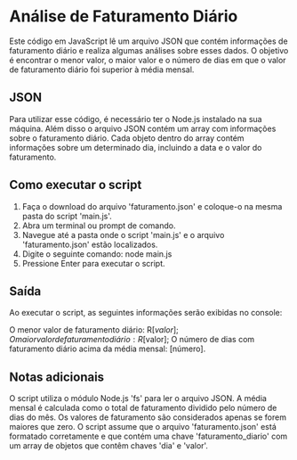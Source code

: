 # Análise de Faturamento Diário
Este código em JavaScript lê um arquivo JSON que contém informações de faturamento diário e realiza algumas análises sobre esses dados. O objetivo é encontrar o menor valor, o maior valor e o número de dias em que o valor de faturamento diário foi superior à média mensal.

## JSON
Para utilizar esse código, é necessário ter o Node.js instalado na sua máquina. Além disso o arquivo JSON contém um array com informações sobre o faturamento diário. Cada objeto dentro do array contém informações sobre um determinado dia, incluindo a data e o valor do faturamento.

## Como executar o script
1. Faça o download do arquivo 'faturamento.json' e coloque-o na mesma pasta do script 'main.js'.
2. Abra um terminal ou prompt de comando.
3. Navegue até a pasta onde o script 'main.js' e o arquivo 'faturamento.json' estão localizados.
4. Digite o seguinte comando: node main.js
5. Pressione Enter para executar o script.

## Saída
Ao executar o script, as seguintes informações serão exibidas no console:

O menor valor de faturamento diário: R$[valor];
O maior valor de faturamento diário: R$[valor];
O número de dias com faturamento diário acima da média mensal: [número].

## Notas adicionais
O script utiliza o módulo Node.js 'fs' para ler o arquivo JSON.
A média mensal é calculada como o total de faturamento dividido pelo número de dias do mês.
Os valores de faturamento são considerados apenas se forem maiores que zero.
O script assume que o arquivo 'faturamento.json' está formatado corretamente e que contém uma chave 'faturamento_diario' com um array de objetos que contêm chaves 'dia' e 'valor'.
